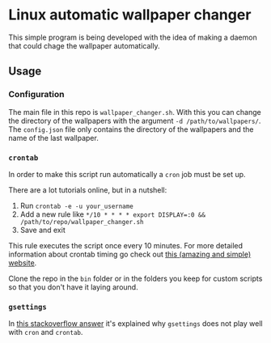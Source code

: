 # Linux automatic wallpaper changer
This simple program is being developed with the idea of making a daemon that could chage the wallpaper automatically.

## Usage

### Configuration

The main file in this repo is `wallpaper_changer.sh`. With this you can change the directory of the wallpapers with the argument `-d /path/to/wallpapers/`.
The `config.json` file only contains the directory of the wallpapers and the name of the last wallpaper.

### `crontab`

In order to make this script run automatically a `cron` job must be set up.

There are a lot tutorials online, but in a nutshell:

1. Run `crontab -e -u your_username`
2. Add a new rule like `*/10 * * * * export DISPLAY=:0 && /path/to/repo/wallpaper_changer.sh`
3. Save and exit

This rule executes the script once every 10 minutes.
For more detailed information about crontab timing go check out [this (amazing and simple) website](https://crontab.guru/).

Clone the repo in the `bin` folder or in the folders you keep for custom scripts so that you don't have it laying around.

### `gsettings`

In [this stackoverflow answer](https://askubuntu.com/questions/140305/cron-not-able-to-succesfully-change-background) it's explained why `gsettings` does not play well with `cron` and `crontab`.

